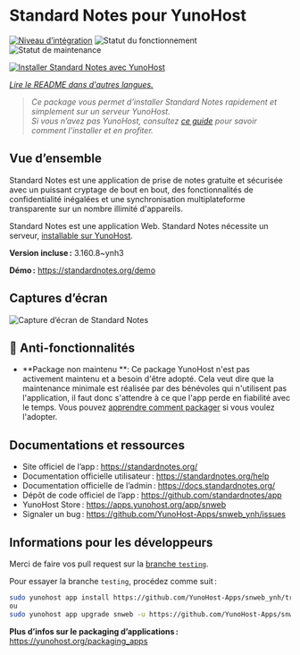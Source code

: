 <!--
Nota bene : ce README est automatiquement généré par <https://github.com/YunoHost/apps/tree/master/tools/readme_generator>
Il NE doit PAS être modifié à la main.
-->

# Standard Notes pour YunoHost

[![Niveau d’intégration](https://dash.yunohost.org/integration/snweb.svg)](https://dash.yunohost.org/appci/app/snweb) ![Statut du fonctionnement](https://ci-apps.yunohost.org/ci/badges/snweb.status.svg) ![Statut de maintenance](https://ci-apps.yunohost.org/ci/badges/snweb.maintain.svg)

[![Installer Standard Notes avec YunoHost](https://install-app.yunohost.org/install-with-yunohost.svg)](https://install-app.yunohost.org/?app=snweb)

*[Lire le README dans d'autres langues.](./ALL_README.md)*

> *Ce package vous permet d’installer Standard Notes rapidement et simplement sur un serveur YunoHost.*  
> *Si vous n’avez pas YunoHost, consultez [ce guide](https://yunohost.org/install) pour savoir comment l’installer et en profiter.*

## Vue d’ensemble

Standard Notes est une application de prise de notes gratuite et sécurisée avec un puissant cryptage de bout en bout, des fonctionnalités de confidentialité inégalées et une synchronisation multiplateforme transparente sur un nombre illimité d'appareils.

Standard Notes est une application Web. Standard Notes nécessite un serveur, [installable sur YunoHost](https://github.com/YunoHost-Apps/snserver_ynh).

**Version incluse :** 3.160.8~ynh3

**Démo :** <https://standardnotes.org/demo>

## Captures d’écran

![Capture d’écran de Standard Notes](./doc/screenshots/standard_notes.png)

## :red_circle: Anti-fonctionnalités

- **Package non maintenu **: Ce package YunoHost n'est pas activement maintenu et a besoin d'être adopté. Cela veut dire que la maintenance minimale est réalisée par des bénévoles qui n'utilisent pas l'application, il faut donc s'attendre à ce que l'app perde en fiabilité avec le temps. Vous pouvez [apprendre comment packager](https://yunohost.org/packaging_apps_intro) si vous voulez l'adopter.

## Documentations et ressources

- Site officiel de l’app : <https://standardnotes.org/>
- Documentation officielle utilisateur : <https://standardnotes.org/help>
- Documentation officielle de l’admin : <https://docs.standardnotes.org/>
- Dépôt de code officiel de l’app : <https://github.com/standardnotes/app>
- YunoHost Store : <https://apps.yunohost.org/app/snweb>
- Signaler un bug : <https://github.com/YunoHost-Apps/snweb_ynh/issues>

## Informations pour les développeurs

Merci de faire vos pull request sur la [branche `testing`](https://github.com/YunoHost-Apps/snweb_ynh/tree/testing).

Pour essayer la branche `testing`, procédez comme suit :

```bash
sudo yunohost app install https://github.com/YunoHost-Apps/snweb_ynh/tree/testing --debug
ou
sudo yunohost app upgrade snweb -u https://github.com/YunoHost-Apps/snweb_ynh/tree/testing --debug
```

**Plus d’infos sur le packaging d’applications :** <https://yunohost.org/packaging_apps>
